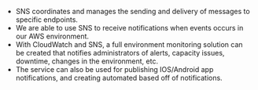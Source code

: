 - SNS coordinates and manages the sending and delivery of messages to specific endpoints.
- We are able to use SNS to receive notifications when events occurs in our AWS environment.
- With CloudWatch and SNS, a full environment monitoring solution can be created that notifies administrators of alerts, capacity issues, downtime, changes in the environment, etc.
- The service can also be used for publishing IOS/Android app notifications, and creating automated based off of notifications.
